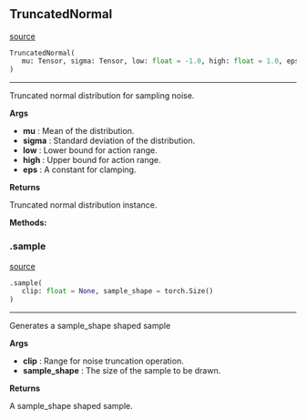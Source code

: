 #


## TruncatedNormal
[source](https://github.com/RLE-Foundation/Hsuanwu/blob/main/hsuanwu/xplore/distribution/truncated_normal.py/#L7)
```python 
TruncatedNormal(
   mu: Tensor, sigma: Tensor, low: float = -1.0, high: float = 1.0, eps: float = 1e-06
)
```


---
Truncated normal distribution for sampling noise.


**Args**

* **mu**  : Mean of the distribution.
* **sigma**  : Standard deviation of the distribution.
* **low**  : Lower bound for action range.
* **high**  : Upper bound for action range.
* **eps**  : A constant for clamping.


**Returns**

Truncated normal distribution instance.


**Methods:**


### .sample
[source](https://github.com/RLE-Foundation/Hsuanwu/blob/main/hsuanwu/xplore/distribution/truncated_normal.py/#L29)
```python
.sample(
   clip: float = None, sample_shape = torch.Size()
)
```

---
Generates a sample_shape shaped sample


**Args**

* **clip**  : Range for noise truncation operation.
* **sample_shape**  : The size of the sample to be drawn.


**Returns**

A sample_shape shaped sample.
